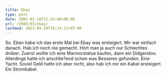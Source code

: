 ```yaml
---
title: Ebay
type: post
date: 2005-03-18T22:34:00+00:00
url: /2005/03/ebay/
lastmod: 2023-09-10T19:14:12+07:00
---
```

So. Eben habe ich das erste Mal bei Ebay was ersteigert. Mir war einfach danach. Hab ich noch nie gemacht. Hört man ja auch nur Schlechtes drüber. Zuerst wollte ich eine Marmorstatue kaufen, dann ein Didgeridoo. Allerdings hatte ich anschlie?end schon was Besseres gefunden. Eine Yacht. Soviel Geld hatte ich aber nicht, also hab ich mir ein Kabel ersteigert. Ein Stromkabel.
